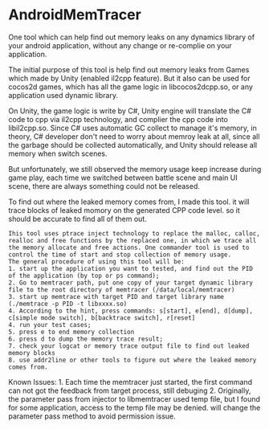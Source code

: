# AndroidMemTracer
One tool which can help find out memory leaks on any dynamics library of your android application, without any change or re-complie on your application.

The initial purpose of this tool is help find out memory leaks from Games which made by Unity (enabled il2cpp feature). But it also can be used for cocos2d games, which has all the game logic in libcocos2dcpp.so, or any application used dynamic library.

On Unity, the game logic is write by C#, Unity engine will translate the C# code to cpp via il2cpp technology, and complier the cpp code into libil2cpp.so. Since C# uses automatic GC collect to manage it's memory, in theory, C# developer don't need to worry about memroy leak at all, since all the garbage should be collected automatically, and Unity should release all memory when switch scenes.

But unfortunately, we still observed the memory usage keep increase during game play, each time we switched between battle scene and main UI scene, there are always something could not be released. 

To find out where the leaked memory comes from, I made this tool. it will trace blocks of leaked momory on the generated CPP code level. so it should be accurate to find all of them out.

    Ihis tool uses ptrace inject technology to replace the malloc, calloc, realloc and free functions by the replaced one, in which we trace all the memory allocate and free actions. One commander tool is used to control the time of start and stop collection of memory usage. 
    The general procedure of using this tool will be:
    1. start up the application you want to tested, and find out the PID of the application (by top or ps command);
    2. Go to memtracer path, put one copy of your target dynamic library file to the root directory of memtracer (/data/local/memtracer) 
    3. start up memtrace with target PID and target library name (./memtrace -p PID -t libxxxx.so)
    4. According to the hint, press commands: s[start], e[end], d[dump], c[simple mode switch], b[backtrace switch], r[reset]
    4. run your test cases;
    5. press e to end memory collection
    6. press d to dump the memory trace result;
    7. check your logcat or memory trace output file to find out leaked memory blocks
    8. use addr2line or other tools to figure out where the leaked memory comes from.
    
    
Known Issues:
    1. Each time the memtracer just started, the first command can not got the feedback from target process, still debuging
    2. Originally, the parameter pass from injector to libmemtracer used temp file, but I found for some application, access to the temp file may be denied. will change the parameter pass method to avoid permission issue.
